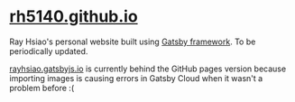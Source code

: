 # [rh5140.github.io](https://rh5140.github.io/)
Ray Hsiao's personal website built using [Gatsby framework](https://www.gatsbyjs.com/). To be periodically updated. 

[rayhsiao.gatsbyjs.io](https://rayhsiao.gatsbyjs.io) is currently behind the GitHub pages version because importing images is causing errors in Gatsby Cloud when it wasn't a problem before :(
